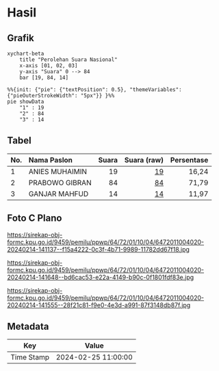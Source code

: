# Hasil

## Grafik

```mermaid
xychart-beta
    title "Perolehan Suara Nasional"
    x-axis [01, 02, 03]
    y-axis "Suara" 0 --> 84
    bar [19, 84, 14]
```

```mermaid
%%{init: {"pie": {"textPosition": 0.5}, "themeVariables": {"pieOuterStrokeWidth": "5px"}} }%%
pie showData
    "1" : 19
    "2" : 84
    "3" : 14
```

## Tabel

| No. | Nama Paslon    | Suara | Suara (raw) | Persentase |
|:--- |:-------------- | -----:| -----------:| ----------:|
| 1   | ANIES MUHAIMIN | 19    | [19][p-1]   | 16,24      |
| 2   | PRABOWO GIBRAN | 84    | [84][p-2]   | 71,79      |
| 3   | GANJAR MAHFUD  | 14    | [14][p-3]   | 11,97      |


[p-1]: https://github.com/gigit-pemilu/pemilu-2024/blob/main/pilpres/hitung-suara/sub/64-kalimantan-timur/sub/72-kota-samarinda/sub/01-palaran/sub/1004-simpang-pasir/sub/020-tps/sub/paslon-1.txt
[p-2]: https://github.com/gigit-pemilu/pemilu-2024/blob/main/pilpres/hitung-suara/sub/64-kalimantan-timur/sub/72-kota-samarinda/sub/01-palaran/sub/1004-simpang-pasir/sub/020-tps/sub/paslon-2.txt
[p-3]: https://github.com/gigit-pemilu/pemilu-2024/blob/main/pilpres/hitung-suara/sub/64-kalimantan-timur/sub/72-kota-samarinda/sub/01-palaran/sub/1004-simpang-pasir/sub/020-tps/sub/paslon-3.txt

## Foto C Plano

https://sirekap-obj-formc.kpu.go.id/9459/pemilu/ppwp/64/72/01/10/04/6472011004020-20240214-141137--f15a4222-0c3f-4b71-9989-11782dd67f18.jpg

https://sirekap-obj-formc.kpu.go.id/9459/pemilu/ppwp/64/72/01/10/04/6472011004020-20240214-141648--bd6cac53-e22a-4149-b90c-0f1801fdf83e.jpg

https://sirekap-obj-formc.kpu.go.id/9459/pemilu/ppwp/64/72/01/10/04/6472011004020-20240214-141555--28f21c81-f9e0-4e3d-a991-87f3148db87f.jpg


## Metadata

| Key        | Value               |
| ---------- | ------------------- |
| Time Stamp | 2024-02-25 11:00:00 |



